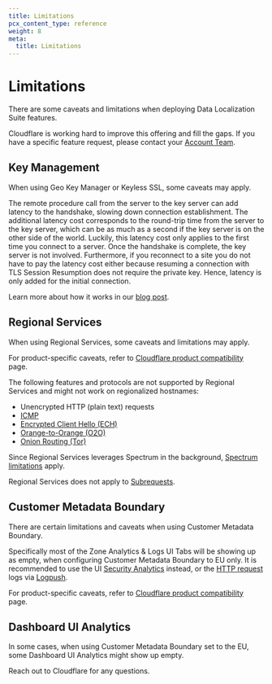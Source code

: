 ```yaml
---
title: Limitations
pcx_content_type: reference
weight: 8
meta:
  title: Limitations
---
```


# Limitations

There are some caveats and limitations when deploying Data Localization Suite features.

Cloudflare is working hard to improve this offering and fill the gaps. If you have a specific feature request, please contact your [Account Team](/support/contacting-cloudflare-support/).

## Key Management

When using Geo Key Manager or Keyless SSL, some caveats may apply.

The remote procedure call from the server to the key server can add latency to the handshake, slowing down connection establishment. The additional latency cost corresponds to the round-trip time from the server to the key server, which can be as much as a second if the key server is on the other side of the world. Luckily, this latency cost only applies to the first time you connect to a server. Once the handshake is complete, the key server is not involved. Furthermore, if you reconnect to a site you do not have to pay the latency cost either because resuming a connection with TLS Session Resumption does not require the private key. Hence, latency is only added for the initial connection.

Learn more about how it works in our [blog post](https://blog.cloudflare.com/geo-key-manager-how-it-works/).

## Regional Services

When using Regional Services, some caveats and limitations may apply.

For product-specific caveats, refer to [Cloudflare product compatibility](/data-localization/compatibility/) page.

The following features and protocols are not supported by Regional Services and might not work on regionalized hostnames:

- Unencrypted HTTP (plain text) requests
- [ICMP](https://www.cloudflare.com/learning/ddos/glossary/internet-control-message-protocol-icmp/)
- [Encrypted Client Hello (ECH)](/ssl/edge-certificates/ech/)
- [Orange-to-Orange (O2O)](/cloudflare-for-platforms/cloudflare-for-saas/saas-customers/how-it-works/)
- [Onion Routing (Tor)](/network/onion-routing/)

Since Regional Services leverages Spectrum in the background, [Spectrum limitations](/spectrum/reference/limitations/) apply.

Regional Services does not apply to [Subrequests](/workers/platform/limits/#subrequests).

## Customer Metadata Boundary

There are certain limitations and caveats when using Customer Metadata Boundary.

Specifically most of the Zone Analytics & Logs UI Tabs will be showing up as empty, when configuring Customer Metadata Boundary to EU only. It is recommended to use the UI [Security Analytics](/waf/analytics/security-analytics/) instead, or the [HTTP request](/logs/reference/log-fields/zone/http_requests/) logs via [Logpush](/logs/about/).

For product-specific caveats, refer to [Cloudflare product compatibility](/data-localization/compatibility/) page.

## Dashboard UI Analytics

In some cases, when using Customer Metadata Boundary set to the EU, some Dashboard UI Analytics might show up empty.

Reach out to Cloudflare for any questions.